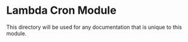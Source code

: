 # Lambda Cron Module

This directory will be used for any documentation that is unique to this module.
